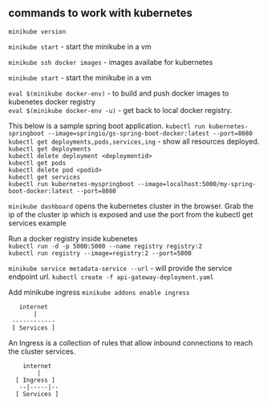 ## commands to work with kubernetes
```minikube version```

```minikube start``` - start the minikube in a vm

```minikube ssh docker images``` - images availabe for kubernetes

```minikube start``` - start the minikube in a vm  

```eval $(minikube docker-env)``` - to build and push docker images to kubenetes docker registry  
```eval $(minikube docker-env -u)``` - get back to local docker registry.  


This below is a sample spring boot application.
```kubectl run kubernetes-springboot --image=springio/gs-spring-boot-docker:latest --port=8080```
```kubectl get deployments,pods,services,ing``` - show all resources deployed.  
```kubectl get deployments```  
```kubectl delete deployment <deploymentid>```  
```kubectl get pods```  
```kubectl delete pod <podid>```  
```kubectl get services```  
```kubectl run kubernetes-myspringboot --image=localhost:5000/my-spring-boot-docker:latest --port=8080```  

 ```minikube dashboard``` opens the kubernetes cluster in the browser. Grab the ip of the cluster ip which is exposed and use the port from the kubectl get services
example  

Run a docker registry inside kubenetes  
```kubectl run -d -p 5000:5000 --name registry registry:2```  
```kubectl run registry --image=registry:2 --port=5000```  


```minikube service metadata-service --url``` - will provide the service endpoint url.
```kubectl create -f api-gateway-deployment.yaml```  

Add minikube ingress
```minikube addons enable ingress```

 ```  
    internet
        |
  ------------
  [ Services ]
```

An Ingress is a collection of rules that allow inbound connections to reach the cluster services.

```
    internet
        |
  [ Ingress ]
   --|-----|--
  [ Services ]
```
